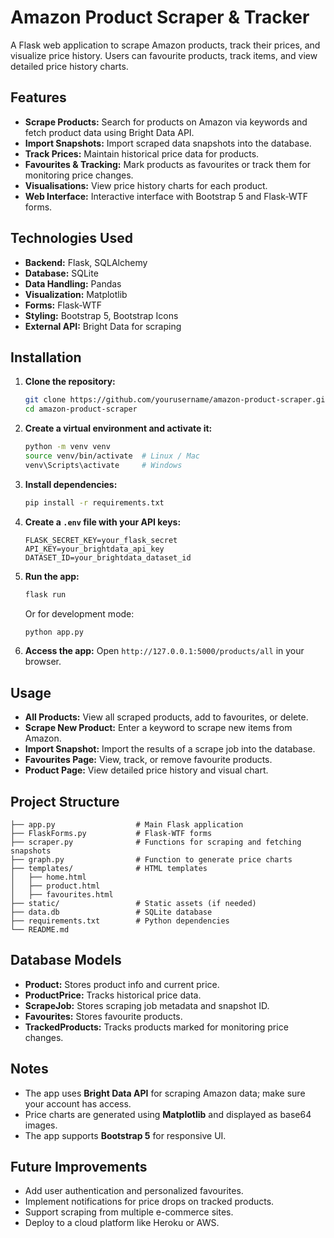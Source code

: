 # Amazon Product Scraper & Tracker

A Flask web application to scrape Amazon products, track their prices, and visualize price history. Users can favourite products, track items, and view detailed price history charts.

## Features

- **Scrape Products:** Search for products on Amazon via keywords and fetch product data using Bright Data API.
- **Import Snapshots:** Import scraped data snapshots into the database.
- **Track Prices:** Maintain historical price data for products.
- **Favourites & Tracking:** Mark products as favourites or track them for monitoring price changes.
- **Visualisations:** View price history charts for each product.
- **Web Interface:** Interactive interface with Bootstrap 5 and Flask-WTF forms.

## Technologies Used

- **Backend:** Flask, SQLAlchemy
- **Database:** SQLite
- **Data Handling:** Pandas
- **Visualization:** Matplotlib
- **Forms:** Flask-WTF
- **Styling:** Bootstrap 5, Bootstrap Icons
- **External API:** Bright Data for scraping

## Installation

1. **Clone the repository:**
   ```bash
   git clone https://github.com/yourusername/amazon-product-scraper.git
   cd amazon-product-scraper
   ```

2. **Create a virtual environment and activate it:**
   ```bash
   python -m venv venv
   source venv/bin/activate  # Linux / Mac
   venv\Scripts\activate     # Windows
   ```

3. **Install dependencies:**
   ```bash
   pip install -r requirements.txt
   ```

4. **Create a `.env` file with your API keys:**
   ```env
   FLASK_SECRET_KEY=your_flask_secret
   API_KEY=your_brightdata_api_key
   DATASET_ID=your_brightdata_dataset_id
   ```

5. **Run the app:**
   ```bash
   flask run
   ```
   Or for development mode:
   ```bash
   python app.py
   ```

6. **Access the app:**
   Open `http://127.0.0.1:5000/products/all` in your browser.

## Usage

- **All Products:** View all scraped products, add to favourites, or delete.
- **Scrape New Product:** Enter a keyword to scrape new items from Amazon.
- **Import Snapshot:** Import the results of a scrape job into the database.
- **Favourites Page:** View, track, or remove favourite products.
- **Product Page:** View detailed price history and visual chart.

## Project Structure

```
├── app.py                  # Main Flask application
├── FlaskForms.py           # Flask-WTF forms
├── scraper.py              # Functions for scraping and fetching snapshots
├── graph.py                # Function to generate price charts
├── templates/              # HTML templates
│   ├── home.html
│   ├── product.html
│   ├── favourites.html
├── static/                 # Static assets (if needed)
├── data.db                 # SQLite database
├── requirements.txt        # Python dependencies
└── README.md
```

## Database Models

- **Product:** Stores product info and current price.
- **ProductPrice:** Tracks historical price data.
- **ScrapeJob:** Stores scraping job metadata and snapshot ID.
- **Favourites:** Stores favourite products.
- **TrackedProducts:** Tracks products marked for monitoring price changes.

## Notes

- The app uses **Bright Data API** for scraping Amazon data; make sure your account has access.
- Price charts are generated using **Matplotlib** and displayed as base64 images.
- The app supports **Bootstrap 5** for responsive UI.

## Future Improvements

- Add user authentication and personalized favourites.
- Implement notifications for price drops on tracked products.
- Support scraping from multiple e-commerce sites.
- Deploy to a cloud platform like Heroku or AWS.

